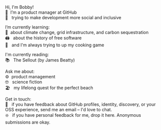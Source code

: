 Hi, I'm Bobby!  
🔭&nbsp; I’m a product manager at GitHub  
🌈 &nbsp;  trying to make development more social and inclusive  
  
I’m currently learning:  
🌱&nbsp;   about climate change, grid infrastructure, and carbon sequestration  
🖨 &nbsp;  about the history of free software  
🍜 &nbsp;  and I'm always trying to up my cooking game  

I'm currently reading:  
📚 &nbsp;  The Sellout (by James Beatty)  

Ask me about:  
⚙️&nbsp;   product management  
🤓 &nbsp;  science fiction  
🏖 &nbsp;  my lifelong quest for the perfect beach  
  
Get in touch:  
💌 &nbsp;  if you have feedback about GitHub profiles, identity, discovery, or your OSS experience, send me an email – I'd love to chat.  
❇️ &nbsp;  if you have personal feedback for me, drop it here. Anonymous submissions are okay.  
